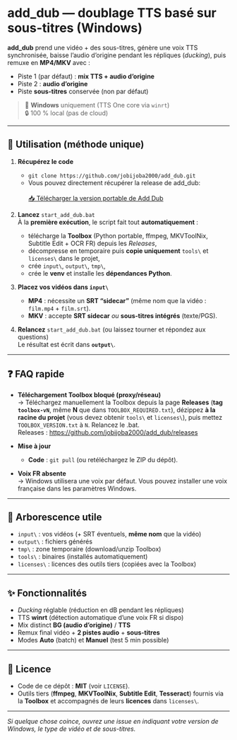 # add_dub — doublage TTS basé sur sous-titres (Windows)

**add_dub** prend une vidéo + des sous-titres, génère une voix TTS synchronisée, baisse l’audio d’origine pendant les répliques (*ducking*), puis remuxe en **MP4/MKV** avec :
- Piste 1 (par défaut) : **mix TTS + audio d’origine**
- Piste 2 : **audio d’origine**
- Piste **sous-titres** conservée (non par défaut)

> 🎯 **Windows** uniquement (TTS One core via `winrt`)  
> 🔒 100 % local (pas de cloud)

---

## 🚀 Utilisation (méthode unique)

1) **Récupérez le code**  
   - `git clone https://github.com/jobijoba2000/add_dub.git`
   - Vous pouvez directement récupérer la release de add_dub: <br>  
   [📥 Télécharger la version portable de Add Dub](https://github.com/Jobijoba2000/add_dub/releases/download/v0.2.1/add_dub_v0.2.1_win64.zip)
				
2) **Lancez** `start_add_dub.bat`  
   À la **première exécution**, le script fait tout **automatiquement** :
   - télécharge la **Toolbox** (Python portable, ffmpeg, MKVToolNix, Subtitle Edit + OCR FR) depuis les *Releases*,
   - décompresse en temporaire puis **copie uniquement** `tools\` et `licenses\` dans le projet,
   - crée `input\`, `output\`, `tmp\`,
   - crée le **venv** et installe les **dépendances Python**.

3) **Placez vos vidéos dans `input\`**
   - **MP4** : nécessite un **SRT “sidecar”** (même nom que la vidéo : `film.mp4` + `film.srt`).  
   - **MKV** : accepte **SRT sidecar** *ou* **sous-titres intégrés** (texte/PGS).

4) **Relancez** `start_add_dub.bat` (ou laissez tourner et répondez aux questions)  
   Le résultat est écrit dans **`output\`**.

---

## ❓ FAQ rapide

- **Téléchargement Toolbox bloqué (proxy/réseau)**  
  → Téléchargez manuellement la Toolbox depuis la page **Releases** (**tag `toolbox-vN`**, même **N** que dans `TOOLBOX_REQUIRED.txt`), dézippez **à la racine du projet** (vous devez obtenir `tools\` et `licenses\`), puis mettez `TOOLBOX_VERSION.txt` à `N`. Relancez le .bat.  
  Releases : <https://github.com/jobijoba2000/add_dub/releases>

- **Mise à jour**  
  - **Code** : `git pull` (ou retéléchargez le ZIP du dépôt).  

- **Voix FR absente**  
  → Windows utilisera une voix par défaut. Vous pouvez installer une voix française dans les paramètres Windows.

---

## 📂 Arborescence utile

- `input\` : vos vidéos (+ SRT éventuels, **même nom** que la vidéo)  
- `output\` : fichiers générés  
- `tmp\` : zone temporaire (download/unzip Toolbox)  
- `tools\` : binaires (installés automatiquement)  
- `licenses\` : licences des outils tiers (copiées avec la Toolbox)

---

## ✨ Fonctionnalités

- *Ducking* réglable (réduction en dB pendant les répliques)  
- TTS **winrt** (détection automatique d’une voix FR si dispo)  
- Mix distinct **BG (audio d’origine)** / **TTS**  
- Remux final vidéo + **2 pistes audio** + **sous-titres**  
- Modes **Auto** (batch) et **Manuel** (test 5 min possible)

---

## 📄 Licence

- Code de ce dépôt : **MIT** (voir `LICENSE`).  
- Outils tiers (**ffmpeg**, **MKVToolNix**, **Subtitle Edit**, **Tesseract**) fournis via la **Toolbox** et accompagnés de leurs **licences** dans `licenses\`.

---

*Si quelque chose coince, ouvrez une issue en indiquant votre version de Windows, le type de vidéo et de sous-titres.*
